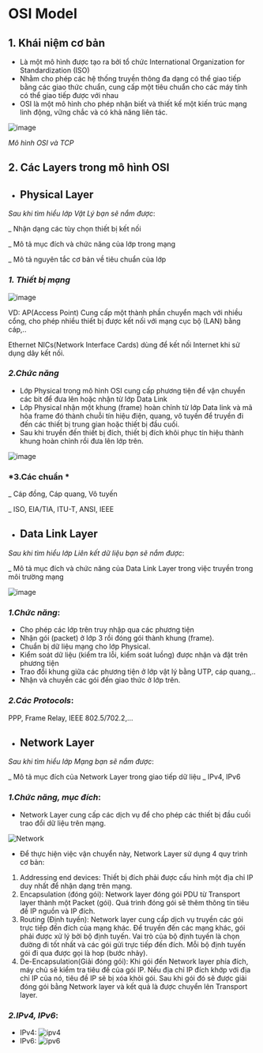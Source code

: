 # OSI Model

## 1. Khái niệm cơ bản
* Là một mô hình được tạo ra bởi tổ chức International Organization for Standardization (ISO) 
* Nhằm cho phép các hệ thống truyền thông đa dạng có thể giao tiếp bằng các giao thức chuẩn, cung cấp một tiêu chuẩn cho các máy tính có thể giao tiếp được với nhau
* OSI là một mô hình cho phép nhận biết và thiết kế một kiến trúc mạng linh động, vững chắc và có khả năng liên tác.

![image](https://raw.githubusercontent.com/vinhducnguyen1708/Internship-VNPT-IT/master/images/osiandtcp.png)

*Mô hình OSI và TCP*


## 2. Các Layers trong mô hình OSI
  
 * ## **Physical Layer**
*Sau khi tìm hiểu lớp Vật Lý bạn sẽ nắm được*:

_ Nhận dạng các tùy chọn thiết bị kết nối

_ Mô tả mục đích và chức năng của lớp trong mạng

_ Mô tả nguyên tắc cơ bản về tiêu chuẩn của lớp

### *1. Thiết bị mạng*
![image](https://raw.githubusercontent.com/vinhducnguyen1708/Internship-VNPT-IT/master/images/Physical1.png)

VD: AP(Access Point) Cung cấp một thành phần chuyển mạch với nhiều cổng, cho phép nhiều thiết bị được kết nối với mạng cục bộ (LAN) bằng cáp,..

Ethernet NICs(Network Interface Cards) dùng để kết nối Internet khi sử dụng dây kết nối.

### *2.Chức năng*

* Lớp Physical trong mô hình OSI cung cấp phương tiện để vận chuyển các bit để đưa lên hoặc nhận từ lớp Data Link
* Lớp Physical nhận một khung (frame) hoàn chỉnh từ lớp Data link và mã hõa frame đó thành chuỗi tín hiệu điện, quang, vô tuyến để truyền đi đến các thiết bị trung gian hoặc thiết bị đầu cuối.
* Sau khi truyền đến thiết bị đích, thiết bị đích khôi phục tín hiệu thành khung hoàn chỉnh rồi đưa lên lớp trên.

![image](https://raw.githubusercontent.com/vinhducnguyen1708/Internship-VNPT-IT/master/images/Physical2.png)

### *3.Các chuẩn *
_ Cáp đồng, Cáp quang, Vô tuyến

_ ISO, EIA/TIA, ITU-T, ANSI, IEEE



 * ## **Data Link Layer**
*Sau khi tìm hiểu lớp Liên kết dữ liệu bạn sẽ nắm được*:

_ Mô tả mục đích và chức năng của Data Link Layer trong việc truyền trong môi trường mạng

![image](https://raw.githubusercontent.com/vinhducnguyen1708/Internship-VNPT-IT/master/images/datalink.png)


### *1.Chức năng*:
* Cho phép các lớp trên truy nhập qua các phương tiện
* Nhận gói (packet) ở lớp 3 rồi đóng gói thành khung (frame).
* Chuẩn bị dữ liệu mạng cho lớp Physical.
* Kiểm soát dữ liệu (kiểm tra lỗi, kiểm soát luồng) được nhận và đặt trên phương tiện
* Trao đổi khung giữa các phương tiện ở lớp vật lý bằng UTP, cáp quang,..
* Nhận và chuyển các gói đến giao thức ở lớp trên.
### *2.Các Protocols*:
PPP, Frame Relay, IEEE 802.5/702.2,...


 * ## **Network Layer**
 *Sau khi tìm hiểu lớp Mạng bạn sẽ nắm được*:
 
 _ Mô tả mục đích của Network Layer trong giao tiếp dữ liệu
 _ IPv4, IPv6
 ### *1.Chức năng, mục đích*:
 * Network Layer cung cấp các dịch vụ để cho phép các thiết bị đầu cuối trao đổi dữ liệu trên mạng. 

![Network](https://raw.githubusercontent.com/vinhducnguyen1708/Internship-VNPT-IT/master/images/Network.png)

 * Để thực hiện việc vận chuyển này, Network Layer sử dụng 4 quy trình cơ bản:
 1. Addressing end devices: Thiết bị đích phải được cấu hình một địa chỉ IP duy nhất để nhận dạng trên mạng.
 2. Encapsulation (đóng gói): Network layer đóng gói PDU từ Transport layer thành một Packet (gói). Quá trình đóng gói sẽ thêm thông tin tiêu đề IP nguồn và IP đích.
 3. Routing (Định tuyến): Network layer cung cấp dịch vụ truyền các gói trực tiếp đến đích của mạng khác. Để truyền đến các mạng khác, gói phải được xử lý bởi bộ định tuyến. Vai trò của bộ định tuyến là chọn đường đi tốt nhất và các gói gửi trực tiếp đến đích. Mỗi bộ định tuyến gói đi qua được gọi là hop (bước nhảy).
 4. De-Encapsulation(Giải đóng gói): Khi gói đến Network layer phía đích, máy chủ sẽ kiểm tra tiêu đề của gói IP. Nếu địa chỉ IP đích khớp với địa chỉ IP của nó, tiêu đề IP sẽ bị xóa khỏi gói. Sau khi gói đó sẽ được giải đóng gói bằng Network layer và kết quả là được chuyển lên Transport layer.

 ### *2.IPv4, IPv6*:
* IPv4:
![ipv4](https://raw.githubusercontent.com/vinhducnguyen1708/Internship-VNPT-IT/master/images/Network1.png)
* IPv6:
![ipv6](https://raw.githubusercontent.com/vinhducnguyen1708/Internship-VNPT-IT/master/images/Network2.png)


